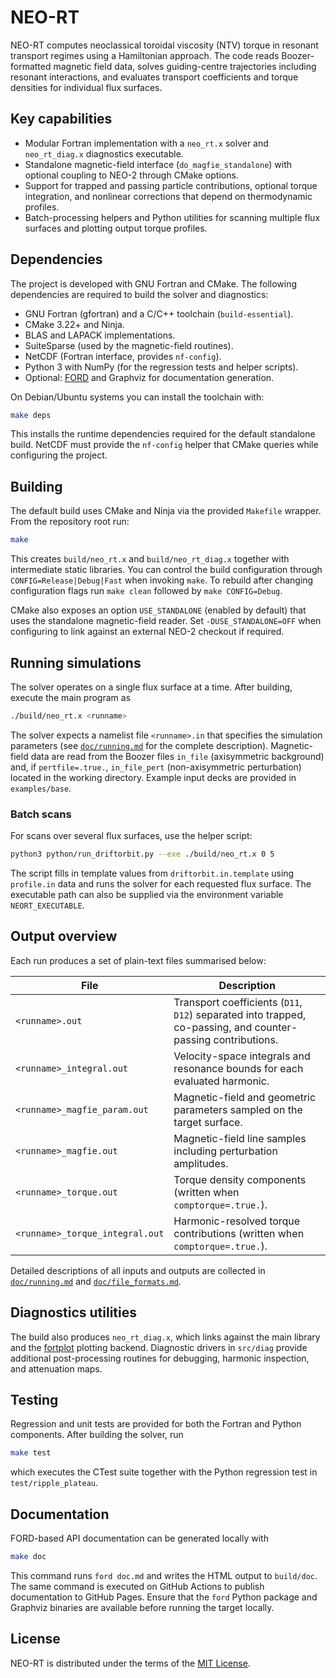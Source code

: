 # NEO-RT

NEO-RT computes neoclassical toroidal viscosity (NTV) torque in resonant transport regimes using a Hamiltonian approach. The code reads Boozer-formatted magnetic field data, solves guiding-centre trajectories including resonant interactions, and evaluates transport coefficients and torque densities for individual flux surfaces.

## Key capabilities

- Modular Fortran implementation with a `neo_rt.x` solver and `neo_rt_diag.x` diagnostics executable.
- Standalone magnetic-field interface (`do_magfie_standalone`) with optional coupling to NEO-2 through CMake options.
- Support for trapped and passing particle contributions, optional torque integration, and nonlinear corrections that depend on thermodynamic profiles.
- Batch-processing helpers and Python utilities for scanning multiple flux surfaces and plotting output torque profiles.

## Dependencies

The project is developed with GNU Fortran and CMake. The following dependencies are required to build the solver and diagnostics:

- GNU Fortran (gfortran) and a C/C++ toolchain (`build-essential`).
- CMake 3.22+ and Ninja.
- BLAS and LAPACK implementations.
- SuiteSparse (used by the magnetic-field routines).
- NetCDF (Fortran interface, provides `nf-config`).
- Python 3 with NumPy (for the regression tests and helper scripts).
- Optional: [FORD](https://github.com/Fortran-FOSS-Programmers/ford) and Graphviz for documentation generation.

On Debian/Ubuntu systems you can install the toolchain with:

```bash
make deps
```

This installs the runtime dependencies required for the default standalone build. NetCDF must provide the `nf-config` helper that CMake queries while configuring the project.

## Building

The default build uses CMake and Ninja via the provided `Makefile` wrapper. From the repository root run:

```bash
make
```

This creates `build/neo_rt.x` and `build/neo_rt_diag.x` together with intermediate static libraries. You can control the build configuration through `CONFIG=Release|Debug|Fast` when invoking `make`. To rebuild after changing configuration flags run `make clean` followed by `make CONFIG=Debug`.

CMake also exposes an option `USE_STANDALONE` (enabled by default) that uses the standalone magnetic-field reader. Set `-DUSE_STANDALONE=OFF` when configuring to link against an external NEO-2 checkout if required.

## Running simulations

The solver operates on a single flux surface at a time. After building, execute the main program as

```bash
./build/neo_rt.x <runname>
```

The solver expects a namelist file `<runname>.in` that specifies the simulation parameters (see [`doc/running.md`](doc/running.md) for the complete description). Magnetic-field data are read from the Boozer files `in_file` (axisymmetric background) and, if `pertfile=.true.`, `in_file_pert` (non-axisymmetric perturbation) located in the working directory. Example input decks are provided in `examples/base`.

### Batch scans

For scans over several flux surfaces, use the helper script:

```bash
python3 python/run_driftorbit.py --exe ./build/neo_rt.x 0 5
```

The script fills in template values from `driftorbit.in.template` using `profile.in` data and runs the solver for each requested flux surface. The executable path can also be supplied via the environment variable `NEORT_EXECUTABLE`.

## Output overview

Each run produces a set of plain-text files summarised below:

| File | Description |
| --- | --- |
| `<runname>.out` | Transport coefficients (`D11`, `D12`) separated into trapped, co-passing, and counter-passing contributions. |
| `<runname>_integral.out` | Velocity-space integrals and resonance bounds for each evaluated harmonic. |
| `<runname>_magfie_param.out` | Magnetic-field and geometric parameters sampled on the target surface. |
| `<runname>_magfie.out` | Magnetic-field line samples including perturbation amplitudes. |
| `<runname>_torque.out` | Torque density components (written when `comptorque=.true.`). |
| `<runname>_torque_integral.out` | Harmonic-resolved torque contributions (written when `comptorque=.true.`). |

Detailed descriptions of all inputs and outputs are collected in [`doc/running.md`](doc/running.md) and [`doc/file_formats.md`](doc/file_formats.md).

## Diagnostics utilities

The build also produces `neo_rt_diag.x`, which links against the main library and the [fortplot](https://github.com/lazy-fortran/fortplot) plotting backend. Diagnostic drivers in `src/diag` provide additional post-processing routines for debugging, harmonic inspection, and attenuation maps.

## Testing

Regression and unit tests are provided for both the Fortran and Python components. After building the solver, run

```bash
make test
```

which executes the CTest suite together with the Python regression test in `test/ripple_plateau`.

## Documentation

FORD-based API documentation can be generated locally with

```bash
make doc
```

This command runs `ford doc.md` and writes the HTML output to `build/doc`. The same command is executed on GitHub Actions to publish documentation to GitHub Pages. Ensure that the `ford` Python package and Graphviz binaries are available before running the target locally.

## License

NEO-RT is distributed under the terms of the [MIT License](LICENSE).
